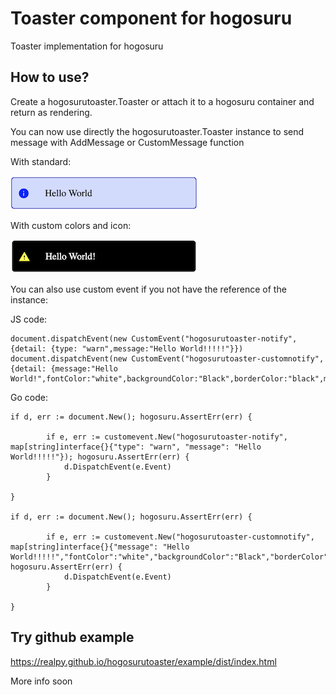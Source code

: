 # Toaster component for hogosuru

Toaster implementation for hogosuru

## How to use?

Create a hogosurutoaster.Toaster or attach it to a hogosuru container and return as rendering.

You can now use directly the hogosurutoaster.Toaster instance to send message with AddMessage or CustomMessage function

With standard:

![image info](./ressources/HelloInfo.png)

With custom colors and icon:  

![image info](./ressources/HelloCustom.png)




You can also use custom event if you not have the reference of the instance:

JS code:

```
document.dispatchEvent(new CustomEvent("hogosurutoaster-notify",{detail: {type: "warn",message:"Hello World!!!!!"}})
document.dispatchEvent(new CustomEvent("hogosurutoaster-customnotify",{detail: {message:"Hello World!",fontColor:"white",backgroundColor:"Black",borderColor:"black",materialDesignIcon:"warning",materialDesignIconColor:"yellow"}}))
```

Go code:

```
if d, err := document.New(); hogosuru.AssertErr(err) {

		if e, err := customevent.New("hogosurutoaster-notify", map[string]interface{}{"type": "warn", "message": "Hello World!!!!!"}); hogosuru.AssertErr(err) {
			d.DispatchEvent(e.Event)
		}

}

if d, err := document.New(); hogosuru.AssertErr(err) {

		if e, err := customevent.New("hogosurutoaster-customnotify", map[string]interface{}{"message": "Hello World!!!!!","fontColor":"white","backgroundColor":"Black","borderColor":"black","materialDesignIcon":"warning","materialDesignIconColor":"yellow"}); hogosuru.AssertErr(err) {
			d.DispatchEvent(e.Event)
		}

}
```
## Try github example

https://realpy.github.io/hogosurutoaster/example/dist/index.html

More info soon
